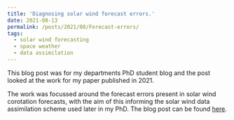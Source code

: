 ```yaml
---
title: 'Diagnosing solar wind forecast errors.'
date: 2021-08-13
permalink: /posts/2021/08/Forecast-errors/
tags:
  - solar wind forecasting
  - space weather
  - data assimilation
---
```


This blog post was for my departments PhD student blog and the post looked at the work for my paper published in 2021. 

The work was focussed around the forecast errors present in solar wind corotation forecasts, with the aim of this informing the solar wind data assimilation scheme used later in my PhD. The blog post can be found [here](https://socialmetwork.blog/2021/08/13/diagnosing-solar-wind-forecast-errors/). 